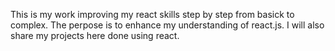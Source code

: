 This is my work improving my react skills step by step from basick to complex.
The perpose is to enhance my understanding of react.js.
I will also share my projects here done using react. 
